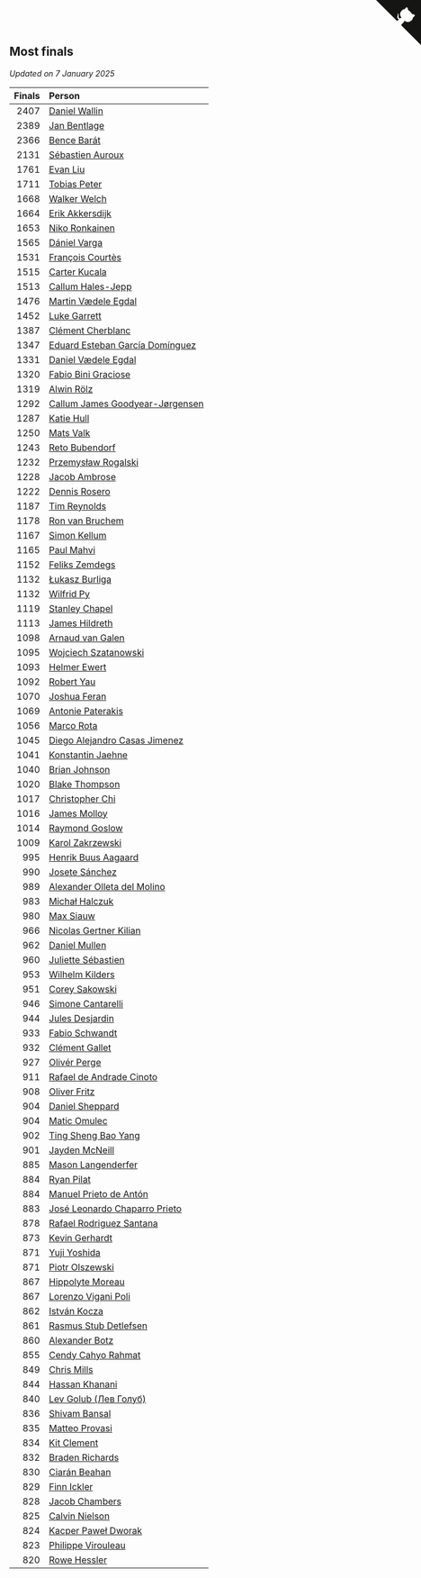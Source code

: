 ## Most finals

*Updated on  7 January 2025*

| Finals | Person |
| ---: | :--- |
| 2407 | [Daniel Wallin](https://www.worldcubeassociation.org/persons/2013WALL03) |
| 2389 | [Jan Bentlage](https://www.worldcubeassociation.org/persons/2010BENT01) |
| 2366 | [Bence Barát](https://www.worldcubeassociation.org/persons/2008BARA01) |
| 2131 | [Sébastien Auroux](https://www.worldcubeassociation.org/persons/2008AURO01) |
| 1761 | [Evan Liu](https://www.worldcubeassociation.org/persons/2009LIUE01) |
| 1711 | [Tobias Peter](https://www.worldcubeassociation.org/persons/2014PETE03) |
| 1668 | [Walker Welch](https://www.worldcubeassociation.org/persons/2011WELC01) |
| 1664 | [Erik Akkersdijk](https://www.worldcubeassociation.org/persons/2005AKKE01) |
| 1653 | [Niko Ronkainen](https://www.worldcubeassociation.org/persons/2010RONK01) |
| 1565 | [Dániel Varga](https://www.worldcubeassociation.org/persons/2008VARG01) |
| 1531 | [François Courtès](https://www.worldcubeassociation.org/persons/2008COUR01) |
| 1515 | [Carter Kucala](https://www.worldcubeassociation.org/persons/2015KUCA01) |
| 1513 | [Callum Hales-Jepp](https://www.worldcubeassociation.org/persons/2012HALE01) |
| 1476 | [Martin Vædele Egdal](https://www.worldcubeassociation.org/persons/2013EGDA02) |
| 1452 | [Luke Garrett](https://www.worldcubeassociation.org/persons/2017GARR05) |
| 1387 | [Clément Cherblanc](https://www.worldcubeassociation.org/persons/2014CHER05) |
| 1347 | [Eduard Esteban García Domínguez](https://www.worldcubeassociation.org/persons/2011EDUA01) |
| 1331 | [Daniel Vædele Egdal](https://www.worldcubeassociation.org/persons/2013EGDA01) |
| 1320 | [Fabio Bini Graciose](https://www.worldcubeassociation.org/persons/2010GRAC02) |
| 1319 | [Alwin Rölz](https://www.worldcubeassociation.org/persons/2016ROLZ01) |
| 1292 | [Callum James Goodyear-Jørgensen](https://www.worldcubeassociation.org/persons/2012GOOD02) |
| 1287 | [Katie Hull](https://www.worldcubeassociation.org/persons/2010HULL01) |
| 1250 | [Mats Valk](https://www.worldcubeassociation.org/persons/2007VALK01) |
| 1243 | [Reto Bubendorf](https://www.worldcubeassociation.org/persons/2012BUBE01) |
| 1232 | [Przemysław Rogalski](https://www.worldcubeassociation.org/persons/2013ROGA02) |
| 1228 | [Jacob Ambrose](https://www.worldcubeassociation.org/persons/2010AMBR01) |
| 1222 | [Dennis Rosero](https://www.worldcubeassociation.org/persons/2010ROSE03) |
| 1187 | [Tim Reynolds](https://www.worldcubeassociation.org/persons/2005REYN01) |
| 1178 | [Ron van Bruchem](https://www.worldcubeassociation.org/persons/2003BRUC01) |
| 1167 | [Simon Kellum](https://www.worldcubeassociation.org/persons/2016KELL12) |
| 1165 | [Paul Mahvi](https://www.worldcubeassociation.org/persons/2012MAHV01) |
| 1152 | [Feliks Zemdegs](https://www.worldcubeassociation.org/persons/2009ZEMD01) |
| 1132 | [Łukasz Burliga](https://www.worldcubeassociation.org/persons/2013BURL01) |
| 1132 | [Wilfrid Py](https://www.worldcubeassociation.org/persons/2016PYWI01) |
| 1119 | [Stanley Chapel](https://www.worldcubeassociation.org/persons/2016CHAP04) |
| 1113 | [James Hildreth](https://www.worldcubeassociation.org/persons/2009HILD01) |
| 1098 | [Arnaud van Galen](https://www.worldcubeassociation.org/persons/2006GALE01) |
| 1095 | [Wojciech Szatanowski](https://www.worldcubeassociation.org/persons/2011SZAT01) |
| 1093 | [Helmer Ewert](https://www.worldcubeassociation.org/persons/2015EWER01) |
| 1092 | [Robert Yau](https://www.worldcubeassociation.org/persons/2009YAUR01) |
| 1070 | [Joshua Feran](https://www.worldcubeassociation.org/persons/2011FERA01) |
| 1069 | [Antonie Paterakis](https://www.worldcubeassociation.org/persons/2012PATE01) |
| 1056 | [Marco Rota](https://www.worldcubeassociation.org/persons/2009ROTA01) |
| 1045 | [Diego Alejandro Casas Jimenez](https://www.worldcubeassociation.org/persons/2014JIME05) |
| 1041 | [Konstantin Jaehne](https://www.worldcubeassociation.org/persons/2015JAEH01) |
| 1040 | [Brian Johnson](https://www.worldcubeassociation.org/persons/2013JOHN10) |
| 1020 | [Blake Thompson](https://www.worldcubeassociation.org/persons/2010THOM03) |
| 1017 | [Christopher Chi](https://www.worldcubeassociation.org/persons/2014CHIC01) |
| 1016 | [James Molloy](https://www.worldcubeassociation.org/persons/2011MOLL01) |
| 1014 | [Raymond Goslow](https://www.worldcubeassociation.org/persons/2014GOSL01) |
| 1009 | [Karol Zakrzewski](https://www.worldcubeassociation.org/persons/2014ZAKR01) |
| 995 | [Henrik Buus Aagaard](https://www.worldcubeassociation.org/persons/2006BUUS01) |
| 990 | [Josete Sánchez](https://www.worldcubeassociation.org/persons/2015SANC18) |
| 989 | [Alexander Olleta del Molino](https://www.worldcubeassociation.org/persons/2008OLLE01) |
| 983 | [Michał Halczuk](https://www.worldcubeassociation.org/persons/2006HALC01) |
| 980 | [Max Siauw](https://www.worldcubeassociation.org/persons/2017SIAU02) |
| 966 | [Nicolas Gertner Kilian](https://www.worldcubeassociation.org/persons/2013GERT01) |
| 962 | [Daniel Mullen](https://www.worldcubeassociation.org/persons/2016MULL04) |
| 960 | [Juliette Sébastien](https://www.worldcubeassociation.org/persons/2014SEBA01) |
| 953 | [Wilhelm Kilders](https://www.worldcubeassociation.org/persons/2010KILD02) |
| 951 | [Corey Sakowski](https://www.worldcubeassociation.org/persons/2011SAKO01) |
| 946 | [Simone Cantarelli](https://www.worldcubeassociation.org/persons/2012CANT02) |
| 944 | [Jules Desjardin](https://www.worldcubeassociation.org/persons/2010DESJ01) |
| 933 | [Fabio Schwandt](https://www.worldcubeassociation.org/persons/2014SCHW02) |
| 932 | [Clément Gallet](https://www.worldcubeassociation.org/persons/2004GALL02) |
| 927 | [Olivér Perge](https://www.worldcubeassociation.org/persons/2007PERG01) |
| 911 | [Rafael de Andrade Cinoto](https://www.worldcubeassociation.org/persons/2007CINO01) |
| 908 | [Oliver Fritz](https://www.worldcubeassociation.org/persons/2014FRIT02) |
| 904 | [Daniel Sheppard](https://www.worldcubeassociation.org/persons/2009SHEP01) |
| 904 | [Matic Omulec](https://www.worldcubeassociation.org/persons/2010OMUL02) |
| 902 | [Ting Sheng Bao Yang](https://www.worldcubeassociation.org/persons/2008BAOY01) |
| 901 | [Jayden McNeill](https://www.worldcubeassociation.org/persons/2012MCNE01) |
| 885 | [Mason Langenderfer](https://www.worldcubeassociation.org/persons/2013LANG03) |
| 884 | [Ryan Pilat](https://www.worldcubeassociation.org/persons/2016PILA03) |
| 884 | [Manuel Prieto de Antón](https://www.worldcubeassociation.org/persons/2015ANTO04) |
| 883 | [José Leonardo Chaparro Prieto](https://www.worldcubeassociation.org/persons/2011CHAP01) |
| 878 | [Rafael Rodriguez Santana](https://www.worldcubeassociation.org/persons/2012SANT12) |
| 873 | [Kevin Gerhardt](https://www.worldcubeassociation.org/persons/2013GERH01) |
| 871 | [Yuji Yoshida](https://www.worldcubeassociation.org/persons/2015YOSH01) |
| 871 | [Piotr Olszewski](https://www.worldcubeassociation.org/persons/2013OLSZ02) |
| 867 | [Hippolyte Moreau](https://www.worldcubeassociation.org/persons/2008MORE02) |
| 867 | [Lorenzo Vigani Poli](https://www.worldcubeassociation.org/persons/2007POLI01) |
| 862 | [István Kocza](https://www.worldcubeassociation.org/persons/2005KOCZ01) |
| 861 | [Rasmus Stub Detlefsen](https://www.worldcubeassociation.org/persons/2014DETL01) |
| 860 | [Alexander Botz](https://www.worldcubeassociation.org/persons/2013BOTZ01) |
| 855 | [Cendy Cahyo Rahmat](https://www.worldcubeassociation.org/persons/2010RAHM02) |
| 849 | [Chris Mills](https://www.worldcubeassociation.org/persons/2014MILL04) |
| 844 | [Hassan Khanani](https://www.worldcubeassociation.org/persons/2018KHAN26) |
| 840 | [Lev Golub (Лев Голуб)](https://www.worldcubeassociation.org/persons/2014HOLU01) |
| 836 | [Shivam Bansal](https://www.worldcubeassociation.org/persons/2011BANS02) |
| 835 | [Matteo Provasi](https://www.worldcubeassociation.org/persons/2009PROV01) |
| 834 | [Kit Clement](https://www.worldcubeassociation.org/persons/2008CLEM01) |
| 832 | [Braden Richards](https://www.worldcubeassociation.org/persons/2017RICH02) |
| 830 | [Ciarán Beahan](https://www.worldcubeassociation.org/persons/2012BEAH01) |
| 829 | [Finn Ickler](https://www.worldcubeassociation.org/persons/2012ICKL01) |
| 828 | [Jacob Chambers](https://www.worldcubeassociation.org/persons/2017CHAM09) |
| 825 | [Calvin Nielson](https://www.worldcubeassociation.org/persons/2014NIEL03) |
| 824 | [Kacper Paweł Dworak](https://www.worldcubeassociation.org/persons/2020DWOR01) |
| 823 | [Philippe Virouleau](https://www.worldcubeassociation.org/persons/2008VIRO01) |
| 820 | [Rowe Hessler](https://www.worldcubeassociation.org/persons/2007HESS01) |


<a href="https://github.com/jonatanklosko/wca_statistics" class="github-corner" aria-label="View source on Github"><svg width="80" height="80" viewBox="0 0 250 250" style="fill:#151513; color:#fff; position: absolute; top: 0; border: 0; right: 0;" aria-hidden="true"><path d="M0,0 L115,115 L130,115 L142,142 L250,250 L250,0 Z"></path><path d="M128.3,109.0 C113.8,99.7 119.0,89.6 119.0,89.6 C122.0,82.7 120.5,78.6 120.5,78.6 C119.2,72.0 123.4,76.3 123.4,76.3 C127.3,80.9 125.5,87.3 125.5,87.3 C122.9,97.6 130.6,101.9 134.4,103.2" fill="currentColor" style="transform-origin: 130px 106px;" class="octo-arm"></path><path d="M115.0,115.0 C114.9,115.1 118.7,116.5 119.8,115.4 L133.7,101.6 C136.9,99.2 139.9,98.4 142.2,98.6 C133.8,88.0 127.5,74.4 143.8,58.0 C148.5,53.4 154.0,51.2 159.7,51.0 C160.3,49.4 163.2,43.6 171.4,40.1 C171.4,40.1 176.1,42.5 178.8,56.2 C183.1,58.6 187.2,61.8 190.9,65.4 C194.5,69.0 197.7,73.2 200.1,77.6 C213.8,80.2 216.3,84.9 216.3,84.9 C212.7,93.1 206.9,96.0 205.4,96.6 C205.1,102.4 203.0,107.8 198.3,112.5 C181.9,128.9 168.3,122.5 157.7,114.1 C157.9,116.9 156.7,120.9 152.7,124.9 L141.0,136.5 C139.8,137.7 141.6,141.9 141.8,141.8 Z" fill="currentColor" class="octo-body"></path></svg></a><style>.github-corner:hover .octo-arm{animation:octocat-wave 560ms ease-in-out}@keyframes octocat-wave{0%,100%{transform:rotate(0)}20%,60%{transform:rotate(-25deg)}40%,80%{transform:rotate(10deg)}}@media (max-width:500px){.github-corner:hover .octo-arm{animation:none}.github-corner .octo-arm{animation:octocat-wave 560ms ease-in-out}}</style>
